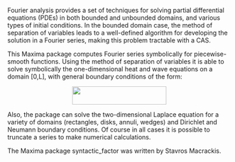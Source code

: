 Fourier analysis provides a set of techniques for solving partial differential equations (PDEs) in both bounded and unbounded domains, and various types of initial conditions. In the bounded domain case, the method of separation of variables leads to a well-defined algorithm for developing the solution in a Fourier series, making this problem tractable with a CAS.

This Maxima package computes Fourier series symbolically for piecewise-smooth functions. Using the method of separation of variables it is able to solve symbolically the one-dimensional heat and wave equations on a domain [0,L], with general boundary conditions of the form:
<p align="center"><img src="https://github.com/emmanuelroque/pdefourier/blob/master/svgs/59fa8b5c0d0c50f073b4d5787efe8107.png" align=middle width=212.24115pt height=41.09589pt/></p>

Also, the package can solve the two-dimensional Laplace equation for a variety of domains (rectangles, disks, annuli, wedges) and Dirichlet and Neumann boundary conditions. Of course in all cases it is possible to truncate a series to make numerical calculations.

The Maxima package syntactic_factor was written by Stavros Macrackis.
